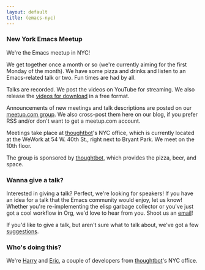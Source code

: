 ```yaml
---
layout: default
title: (emacs-nyc)
---
```


### New York Emacs Meetup

We're the Emacs meetup in NYC!

We get together once a month or so (we're currently aiming for the first Monday of the month). We have some pizza and drinks and listen to an Emacs-related talk or two. Fun times are had by all.

Talks are recorded. We post the videos on YouTube for streaming. We also release the [videos for download] in a free format.

Announcements of new meetings and talk descriptions are posted on our [meetup.com group]. We also cross-post them here on our blog, if you prefer RSS and/or don't want to get a meetup.com account.

Meetings take place at [thoughtbot]'s NYC office, which is currently located at the WeWork at 54 W. 40th St., right next to Bryant Park. We meet on the 10th floor.

The group is sponsored by [thoughtbot], which provides the pizza, beer, and space.

### Wanna give a talk? <a name="give-a-talk"> </a>

Interested in giving a talk? Perfect, we're looking for speakers! If you have an idea for a talk that the Emacs community would enjoy, let us know! Whether you're re-implementing the elisp garbage collector or you've just got a cool workflow in Org, we'd love to hear from you. Shoot us an [email]!

If you'd like to give a talk, but aren't sure what to talk about, we've got a few [suggestions].

### Who's doing this?

We're [Harry] and [Eric], a couple of developers from [thoughtbot]'s NYC office.

[videos for download]: /videos.html
[meetup.com group]: http://www.meetup.com/New-York-Emacs-Meetup/
[suggestions]: /talk-ideas.html
[Harry]: http://harryrschwartz.com
[Eric]: http://www.tabfugni.cc
[thoughtbot]: http://thoughtbot.com
[email]: mailto:admin@emacsnyc.org
